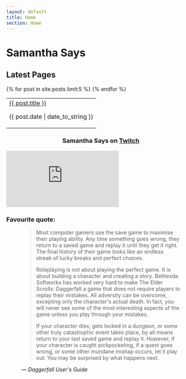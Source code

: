 ```yaml
---
layout: default
title: Home
section: Home
---
```


<h1>Samantha Says</h1>

<h2>Latest Pages</h2>
<table id="latestPages">
    <tr>
        {% for post in site.posts limit:5 %}
        <td onclick="location.href='{{ post.url }}'"><a href="{{ post.url }}" title="{{ post.title }}">{{ post.title }}</a><p class="latestDate">{{ post.date | date_to_string }}</p></td>
        {% endfor %}
    </tr>
</table>

<h3 style="text-align:center">Samantha Says on <a href="https://twitch.tv/samanthasays" title="Visit Samantha Says on Twitch" target="_blank">Twitch</a></h3>

<div id="twitchPlayer">
<p><iframe src="https://player.twitch.tv/?channel=samanthasays&parent=samanthasays.github.io" frameborder="0" allowfullscreen="true" scrolling="no"></iframe></p>
</div>

<h3>Favourite quote:</h3>
<figure id="qotd">
    <blockquote>
        <p>Most computer gamers use the save game to maximise their playing ability. Any time something goes wrong, they return to a saved game and replay it until they get it right. The final history of their game looks like an endless streak of lucky breaks and perfect choices.</p>
        <p>Roleplaying is not about playing the perfect game. It is about building a character and creating a story. Bethesda Softworks has worked very hard to make The Elder Scrolls: Daggerfall a game that does not require players to replay their mistakes. All adversity can be overcome, excepting only the character's actual death. In fact, you will never see some of the most interesting aspects of the game unless you play through your mistakes.</p>
        <p>If your character dies, gets locked in a dungeon, or some other truly catastrophic event takes place, by all means return to your last saved game and replay it. However, if your character is caught pickpocketing, if a quest goes wrong, or some other mundane mishap occurs, let it play out. You may be surprised by what happens next.</p>
    </blockquote>
    <figcaption>
        &mdash;<cite> Daggerfall User's Guide</cite>
    </figcaption>
</figure>

<script>
    kofiWidgetOverlay.draw('samanthasays', {
        'type': 'floating-chat',
        'floating-chat.donateButton.text': 'Tip Jar',
        'floating-chat.donateButton.background-color': '#F2465D',
        'floating-chat.donateButton.text-color': '#fff'
    });
</script>
